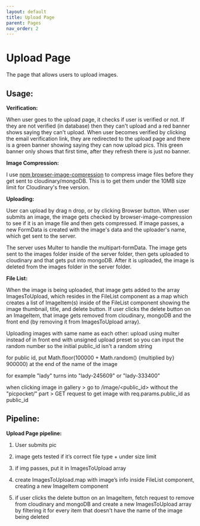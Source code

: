 ```yaml
---
layout: default
title: Upload Page
parent: Pages
nav_order: 2
---
```


# Upload Page

The page that allows users to upload images.

## Usage:

**Verification:**

When user goes to the upload page, it checks if user is verified or not. If they are not verified (in database) then they can't upload and a red banner shows saying they can't upload. When user becomes verified by clicking the email verification link, they are redirected to the upload page and there is a green banner showing saying they can now upload pics. This green banner only shows that first time, after they refresh there is just no banner.

**Image Compression:**

I use [npm browser-image-compression](https://www.npmjs.com/package/browser-image-compression?activeTab=readme) to compress image files before they get sent to cloudinary/mongoDB. This is to get them under the 10MB size limit for Cloudinary's free version.

**Uploading:**

User can upload by drag n drop, or by clicking Browser button. When user submits an image, the image gets checked by browser-image-compression to see if it is an image file and then gets compressed. If image passes, a new FormData is created with the image's data and the uploader's name, which get sent to the server.

The server uses Multer to handle the multipart-formData. The image gets sent to the images folder inside of the server folder, then gets uploaded to cloudinary and that gets put into mongoDB. After it is uploaded, the image is deleted from the images folder in the server folder.

**File List:**

When the image is being uploaded, that image gets added to the array ImagesToUpload, which resides in the FileList component as a map which creates a list of ImageItem(s) inside of the FileList component showing the image thumbnail, title, and delete button. If user clicks the delete button on an ImageItem, that image gets removed from cloudinary, mongoDB and the front end (by removing it from ImagesToUpload array).

Uploading images with same name as each other:
upload using multer instead of in front end with unsigned upload preset so you can input the random number so the initial public_id isn't a random string

for public id, put Math.floor(100000 + Math.random() {multiplied by} 900000) at the end of the name of the image

for example "lady" turns into "lady-245609" or "lady-333400"

when clicking image in gallery > go to /image/<public_id> without the "picpocket/" part > GET request to get image with req.params.public_id as public_id

## Pipeline:

**Upload Page pipeline:**

1. User submits pic

1. image gets tested if it’s correct file type + under size limit

1. if img passes, put it in ImagesToUpload array

1. create ImagesToUpload.map with image’s info inside FileList component, creating a new ImageItem component

1. if user clicks the delete button on an ImageItem, fetch request to remove from cloudinary and mongoDB and create a new ImagesToUpload array by filtering it for every item that doesn't have the name of the image being deleted
